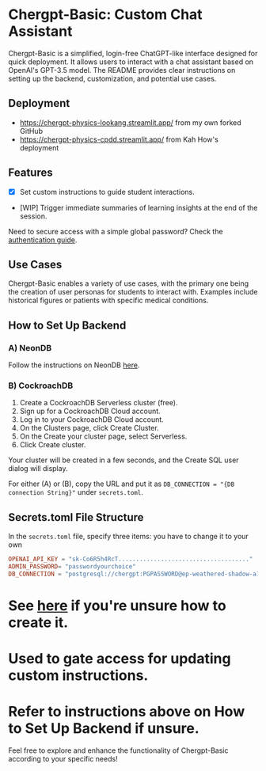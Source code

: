 # Chergpt-Basic: Custom Chat Assistant

Chergpt-Basic is a simplified, login-free ChatGPT-like interface designed for quick deployment. It allows users to interact with a chat assistant based on OpenAI's GPT-3.5 model. The README provides clear instructions on setting up the backend, customization, and potential use cases.

## Deployment 
-  https://chergpt-physics-lookang.streamlit.app/ from my own forked GitHub 
-  https://chergpt-physics-cpdd.streamlit.app/  from Kah How's deployment

## Features
- [x] Set custom instructions to guide student interactions.
- [WIP] Trigger immediate summaries of learning insights at the end of the session.

Need to secure access with a simple global password? Check the [authentication guide](https://docs.streamlit.io/knowledge-base/deploy/authentication-without-sso).

## Use Cases
Chergpt-Basic enables a variety of use cases, with the primary one being the creation of user personas for students to interact with. Examples include historical figures or patients with specific medical conditions.

## How to Set Up Backend
### A) NeonDB
Follow the instructions on NeonDB [here](https://start.open.gov.sg/docs/getting-started/prerequisites).

### B) CockroachDB
1. Create a CockroachDB Serverless cluster (free).
2. Sign up for a CockroachDB Cloud account.
3. Log in to your CockroachDB Cloud account.
4. On the Clusters page, click Create Cluster.
5. On the Create your cluster page, select Serverless.
6. Click Create cluster.

Your cluster will be created in a few seconds, and the Create SQL user dialog will display.

For either (A) or (B), copy the URL and put it as `DB_CONNECTION = "{DB connection String}"` under `secrets.toml`.

## Secrets.toml File Structure
In the `secrets.toml` file, specify three items: you have to change it to your own

```toml
OPENAI_API_KEY = "sk-Co6R5h4RcT....................................." 
ADMIN_PASSWORD= "passwordyourchoice" 
DB_CONNECTION = "postgresql://chergpt:PGPASSWORD@ep-weathered-shadow-a1uz6hly.ap-southeast-1.aws.neon.tech/neondb?sslmode=require" 
```
# See [here](https://teachertech.beehiiv.com/p/api-openai) if you're unsure how to create it.
# Used to gate access for updating custom instructions.
# Refer to instructions above on **How to Set Up Backend** if unsure.

Feel free to explore and enhance the functionality of Chergpt-Basic according to your specific needs!
